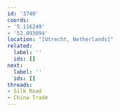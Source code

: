 ```yaml
---
id: '3740'
coords:
- '5.116249'
- '52.093094'
location: "[Utrecht, Netherlands]"
related:
  label: ''
  ids: []
next:
  label: ''
  ids: []
threads:
- Silk Road
- China Trade
---
```


